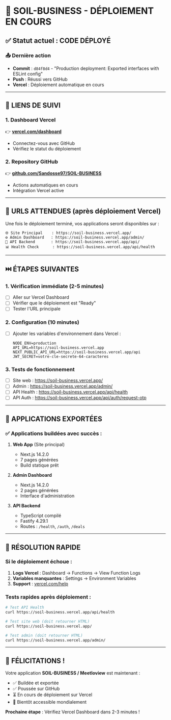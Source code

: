 # 🎯 SOIL-BUSINESS - DÉPLOIEMENT EN COURS

## ✅ Statut actuel : CODE DÉPLOYÉ

### 📤 Dernière action
- **Commit** : `d84f8d4` - "Production deployment: Exported interfaces with ESLint config"
- **Push** : Réussi vers GitHub
- **Vercel** : Déploiement automatique en cours

---

## 🔗 LIENS DE SUIVI

### 1. Dashboard Vercel
👉 **[vercel.com/dashboard](https://vercel.com/dashboard)**
- Connectez-vous avec GitHub
- Vérifiez le statut du déploiement

### 2. Repository GitHub  
👉 **[github.com/Sandosse97/SOIL-BUSINESS](https://github.com/Sandosse97/SOIL-BUSINESS)**
- Actions automatiques en cours
- Intégration Vercel active

---

## 🚀 URLS ATTENDUES (après déploiement Vercel)

Une fois le déploiement terminé, vos applications seront disponibles sur :

```
🌐 Site Principal    : https://soil-business.vercel.app/
⚙️ Admin Dashboard   : https://soil-business.vercel.app/admin/
🔗 API Backend       : https://soil-business.vercel.app/api/
📊 Health Check      : https://soil-business.vercel.app/api/health
```

---

## ⏭️ ÉTAPES SUIVANTES

### 1. Vérification immédiate (2-5 minutes)
- [ ] Aller sur Vercel Dashboard
- [ ] Vérifier que le déploiement est "Ready"
- [ ] Tester l'URL principale

### 2. Configuration (10 minutes)
- [ ] Ajouter les variables d'environnement dans Vercel :
  ```
  NODE_ENV=production
  API_URL=https://soil-business.vercel.app
  NEXT_PUBLIC_API_URL=https://soil-business.vercel.app/api
  JWT_SECRET=votre-cle-secrete-64-caracteres
  ```

### 3. Tests de fonctionnement
- [ ] Site web : https://soil-business.vercel.app/
- [ ] Admin : https://soil-business.vercel.app/admin/
- [ ] API Health : https://soil-business.vercel.app/api/health
- [ ] API Auth : https://soil-business.vercel.app/api/auth/request-otp

---

## 📱 APPLICATIONS EXPORTÉES

### ✅ Applications buildées avec succès :

1. **Web App** (Site principal)
   - Next.js 14.2.0
   - 7 pages générées
   - Build statique prêt

2. **Admin Dashboard**
   - Next.js 14.2.0  
   - 2 pages générées
   - Interface d'administration

3. **API Backend**
   - TypeScript compilé
   - Fastify 4.29.1
   - Routes : `/health`, `/auth`, `/deals`

---

## 🔧 RÉSOLUTION RAPIDE

### Si le déploiement échoue :

1. **Logs Vercel** : Dashboard → Functions → View Function Logs
2. **Variables manquantes** : Settings → Environment Variables
3. **Support** : [vercel.com/help](https://vercel.com/help)

### Tests rapides après déploiement :

```bash
# Test API Health
curl https://soil-business.vercel.app/api/health

# Test site web (doit retourner HTML)
curl https://soil-business.vercel.app/

# Test admin (doit retourner HTML)  
curl https://soil-business.vercel.app/admin/
```

---

## 🎉 FÉLICITATIONS !

Votre application **SOIL-BUSINESS / Meetloview** est maintenant :
- ✅ Buildée et exportée
- ✅ Poussée sur GitHub
- ⏳ En cours de déploiement sur Vercel
- 🚀 Bientôt accessible mondialement

**Prochaine étape** : Vérifiez Vercel Dashboard dans 2-3 minutes !